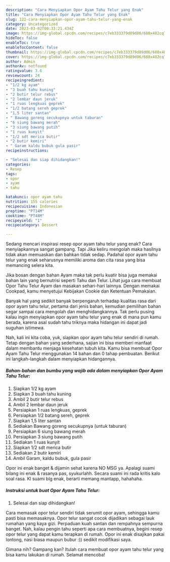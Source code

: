 ```yaml
---
description: "Cara Menyiapkan Opor Ayam Tahu Telur yang Enak"
title: "Cara Menyiapkan Opor Ayam Tahu Telur yang Enak"
slug: 122-cara-menyiapkan-opor-ayam-tahu-telur-yang-enak
category: Uncategorized
date: 2023-03-02T00:33:21.434Z
image: https://img-global.cpcdn.com/recipes/c7eb333379d89d06/680x482cq70/opor-ayam-tahu-telur-foto-resep-utama.jpg
hideToc: false
enableToc: true
enableTocContent: false
thumbnail: https://img-global.cpcdn.com/recipes/c7eb333379d89d06/680x482cq70/opor-ayam-tahu-telur-foto-resep-utama.jpg
cover: https://img-global.cpcdn.com/recipes/c7eb333379d89d06/680x482cq70/opor-ayam-tahu-telur-foto-resep-utama.jpg
author: Admin
authorAv: notfound
ratingvalue: 3.6
reviewcount: 24
recipeingredient:
- "1/2 kg ayam"
- "3 buah tahu kuning"
- "2 butir telur rebus"
- "2 lembar daun jeruk"
- "1 ruas lengkuas geprek"
- "1/2 batang sereh geprek"
- "1,5 liter santan"
- " Bawang goreng secukupnya untuk taburan"
- "6 siung bawang merah"
- "3 siung bawang putih"
- "1 ruas kunyit"
- "1/2 sdt merica butir"
- "2 butir kemiri"
- " Garam kaldu bubuk gula pasir"
recipeinstructions:

- "Selesai dan siap dihidangkan!"
categories:
- Resep
tags:
- opor
- ayam
- tahu

katakunci: opor ayam tahu 
nutrition: 155 calories
recipecuisine: Indonesian
preptime: "PT14M"
cooktime: "PT48M"
recipeyield: "1"
recipecategory: Dessert

---
```



Sedang mencari inspirasi resep opor ayam tahu telur yang enak? Cara menyiapkannya sangat gampang. Tapi Jika keliru mengolah maka hasilnya tidak akan memuaskan dan bahkan tidak sedap. Padahal opor ayam tahu telur yang enak seharusnya memiliki aroma dan cita rasa yang bisa memancing selera kita.


Jika bosan dengan bahan Ayam maka tak perlu kuatir bisa juga memakai bahan lain yang bernutrisi seperti Tahu dan Telur. Lihat juga cara membuat Opor Tahu Telur Ayam dan masakan sehari-hari lainnya. Dengan memakai Cookpad, kamu menyetujui Kebijakan Cookie dan Ketentuan Pemakaian.

Banyak hal yang sedikit banyak berpengaruh terhadap kualitas rasa dari opor ayam tahu telur, pertama dari jenis bahan, kemudian pemilihan bahan segar sampai cara mengolah dan menghidangkannya. Tak perlu pusing kalau ingin menyiapkan opor ayam tahu telur yang enak di mana pun kamu berada, karena asal sudah tahu triknya maka hidangan ini dapat jadi suguhan istimewa.


Nah, kali ini kita coba, yuk, siapkan opor ayam tahu telur sendiri di rumah. Tetap dengan bahan yang sederhana, sajian ini bisa memberi manfaat dalam membantu menjaga kesehatan tubuh kita. Kamu bisa membuat Opor Ayam Tahu Telur menggunakan 14 bahan dan 0 tahap pembuatan. Berikut ini langkah-langkah dalam menyiapkan hidangannya.

<!--inarticleads1-->

##### Bahan-bahan dan bumbu yang wajib ada dalam menyiapkan Opor Ayam Tahu Telur:

1. Siapkan 1/2 kg ayam
1. Siapkan 3 buah tahu kuning
1. Ambil 2 butir telur rebus
1. Ambil 2 lembar daun jeruk
1. Persiapkan 1 ruas lengkuas, geprek
1. Persiapkan 1/2 batang sereh, geprek
1. Siapkan 1,5 liter santan
1. Sediakan  Bawang goreng secukupnya (untuk taburan)
1. Persiapkan 6 siung bawang merah
1. Persiapkan 3 siung bawang putih
1. Sediakan 1 ruas kunyit
1. Siapkan 1/2 sdt merica butir
1. Sediakan 2 butir kemiri
1. Ambil  Garam, kaldu bubuk, gula pasir


Opor ini enak banget &amp; dijamin sehat karena NO MSG ya. Apalagi suami bilang ini enak &amp; rasanya pas, syukurlahh. Secara suami ini rada kritis kalo soal rasa. Kl suami blg enak, berarti memang mantapp, hahahaha. 

<!--inarticleads2-->

##### Instruksi untuk buat Opor Ayam Tahu Telur:


1. Selesai dan siap dihidangkan!

Cara memasak opor telur sendiri tidak serumit opor ayam, sehingga kamu pasti bisa memasaknya. Opor telur sangat cocok dijadikan sebagai lauk rumahan yang kaya gizi. Perpaduan kuah santan dan rempahnya sempurna banget. Nah, kalau pengin tahu seperti apa cara membuatnya, begini resep opor telur yang dapat kamu terapkan di rumah. Opor ini enak disajikan pakai lontong, nasi biasa maupun bubur :)) sedikit modifikasi saya. 

Gimana nih? Gampang kan? Itulah cara membuat opor ayam tahu telur yang bisa kamu lakukan di rumah. Selamat mencoba!
